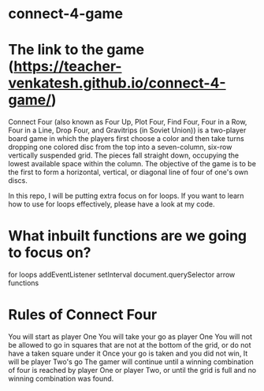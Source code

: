 # connect-4-game

# The link to the game (https://teacher-venkatesh.github.io/connect-4-game/)

Connect Four (also known as Four Up, Plot Four, Find Four, Four in a Row, Four in a Line, Drop Four, and Gravitrips (in Soviet Union)) is a two-player board game in which the players first choose a color and then take turns dropping one colored disc from the top into a seven-column, six-row vertically suspended grid. The pieces fall straight down, occupying the lowest available space within the column. The objective of the game is to be the first to form a horizontal, vertical, or diagonal line of four of one's own discs.

In this repo, I will be putting extra focus on for loops. If you want to learn how to use for loops effectively, please have a look at my code.

# What inbuilt functions are we going to focus on?
for loops
addEventListener
setInterval
document.querySelector
arrow functions

# Rules of Connect Four
You will start as player One
You will take your go as player One
You will not be allowed to go in squares that are not at the bottom of the grid, or do not have a taken square under it
Once your go is taken and you did not win, It will be player Two's go
The gamer will continue until a winning combination of four is reached by player One or player Two, or until the grid is full and no winning combination was found.